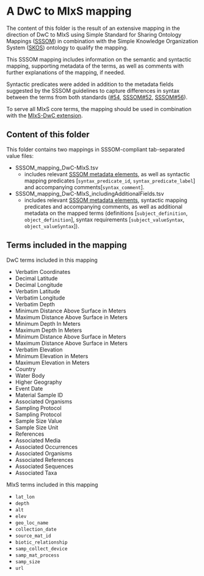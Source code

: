 # A DwC to MIxS mapping

The content of this folder is the result of an extensive mapping in the direction of DwC to MIxS using Simple Standard for Sharing Ontology Mappings ([SSSOM](https://github.com/mapping-commons/SSSOM)) in combination with the Simple Knowledge Organization System ([SKOS](https://www.w3.org/TR/skos-reference/)) ontology to qualify the mapping. 

This SSSOM mapping includes information on the semantic and syntactic mapping, supporting metadata of the terms, as well as comments with further explanations of the mapping, if needed. 

Syntactic predicates were added in addition to the metadata fields suggested by the SSSOM guidelines to capture differences in syntax between the terms from both standards ([#54](https://github.com/tdwg/gbwg/issues/54), [SSSOM#52](https://github.com/mapping-commons/SSSOM/issues/52), [SSSOM#56](https://github.com/mapping-commons/SSSOM/issues/56)).

To serve all MIxS core terms, the mapping should be used in combination with the [MIxS-DwC extension](https://github.com/tdwg/gbwg/tree/main/dwc-mixs/dwc).

## Content of this folder
This folder contains two mappings in SSSOM-compliant tab-separated value files:
* SSSOM_mapping_DwC-MIxS.tsv
   * includes relevant [SSSOM metadata elements](https://github.com/mapping-commons/SSSOM/blob/master/SSSOM.md#sssom-metadata-elements), as well as syntactic mapping predicates [`syntax_predicate_id`, `syntax_predicate_label`] and accompanying comments[`syntax_comment`].
* SSSOM_mapping_DwC-MIxS_includingAdditionalFields.tsv
   * includes relevant [SSSOM metadata elements](https://github.com/mapping-commons/SSSOM/blob/master/SSSOM.md#sssom-metadata-elements), syntactic mapping predicates and accompanying comments, as well as additional metadata on the mapped terms (definitions [`subject_definition`, `object_definition`], syntax requirements [`subject_valueSyntax`, `object_valueSyntax`]).


## Terms included in the mapping

DwC terms included in this mapping
- Verbatim Coordinates
- Decimal Latitude
- Decimal Longitude
- Verbatim Latitude
- Verbatim Longitude
- Verbatim Depth
- Minimum Distance Above Surface in Meters
- Maximum Distance Above Surface in Meters
- Minimum Depth In Meters
- Maximum Depth In Meters
- Minimum Distance Above Surface in Meters
- Maximum Distance Above Surface in Meters
- Verbatim Elevation
- Minimum Elevation in Meters
- Maximum Elevation in Meters
- Country
- Water Body
- Higher Geography
- Event Date
- Material Sample ID
- Associated Organisms
- Sampling Protocol
- Sampling Protocol
- Sample Size Value
- Sample Size Unit
- References
- Associated Media
- Associated Occurrences
- Associated Organisms
- Associated References
- Associated Sequences
- Associated Taxa


MIxS terms included in this mapping
- `lat_lon` 
- `depth`
- `alt`
- `elev`
- `geo_loc_name`
- `collection_date`
- `source_mat_id`
- `biotic_relationship`
- `samp_collect_device`
- `samp_mat_process`
- `samp_size`
- `url`
